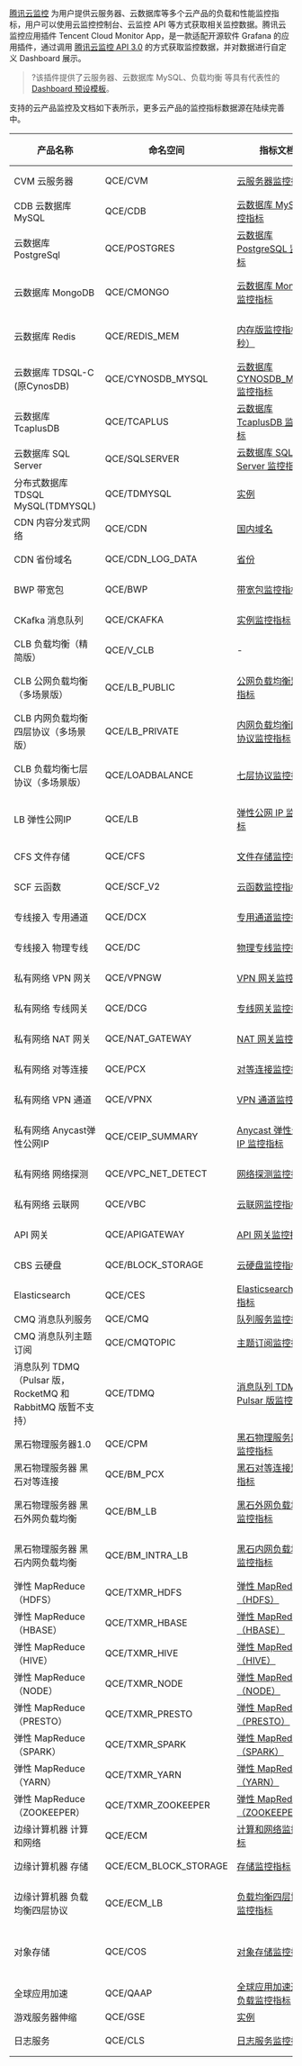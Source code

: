 [腾讯云监控](https://cloud.tencent.com/product/cm) 为用户提供云服务器、云数据库等多个云产品的负载和性能监控指标，用户可以使用云监控控制台、云监控 API 等方式获取相关监控数据。腾讯云监控应用插件 Tencent Cloud Monitor App，是一款适配开源软件 Grafana 的应用插件，通过调用 [腾讯云监控 API 3.0](https://cloud.tencent.com/document/product/248/30342) 的方式获取监控数据，并对数据进行自定义 Dashboard 展示。

>?该插件提供了云服务器、云数据库 MySQL、负载均衡 等具有代表性的 [Dashboard 预设模板](https://github.com/TencentCloud/tencentcloud-monitor-grafana-app/tree/master/src/dashboards)。

支持的云产品监控及文档如下表所示，更多云产品的监控指标数据源在陆续完善中。

产品名称 | 命名空间 | 指标文档 | 实例列表接口文档 
------ | ------- | ------- | ------------- 
CVM 云服务器 | QCE/CVM |[云服务器监控指标](https://cloud.tencent.com/document/api/248/6843) | [查询示例列表](https://cloud.tencent.com/document/api/213/15728)
CDB 云数据库 MySQL | QCE/CDB | [云数据库 MySQL 监控指标](https://cloud.tencent.com/document/api/248/45147) | [查询实例列表](https://cloud.tencent.com/document/api/236/15872) 
云数据库 PostgreSql | QCE/POSTGRES | [云数据库 PostgreSQL 监控指标](https://cloud.tencent.com/document/product/248/45105)  | [查询实例列表](https://cloud.tencent.com/document/api/409/16773) 
云数据库 MongoDB | QCE/CMONGO | [云数据库 MongoDB 监控指标](https://cloud.tencent.com/document/product/248/45104)  | [查询云数据库实例列表](https://cloud.tencent.com/document/api/240/38568) 
云数据库 Redis | QCE/REDIS_MEM | [内存版监控指标（5秒）](https://cloud.tencent.com/document/product/248/49729)  | [查询 Redis 实例列表](https://cloud.tencent.com/document/api/239/20018) 
云数据库 TDSQL-C (原CynosDB) | QCE/CYNOSDB_MYSQL | [云数据库 CYNOSDB_MYSQL 监控指标](https://cloud.tencent.com/document/product/248/45106)  | [查询实例列表](https://cloud.tencent.com/document/product/1003/48334)
云数据库 TcaplusDB | QCE/TCAPLUS | [云数据库 TcaplusDB 监控指标](https://cloud.tencent.com/document/product/248/45107)  | [查询实例列表](https://cloud.tencent.com/document/api/1003/48334) 
云数据库 SQL Server | QCE/SQLSERVER | [云数据库 SQL Server 监控指标](https://cloud.tencent.com/document/product/248/45146)  | [查询实例列表](https://cloud.tencent.com/document/api/238/19969) 
分布式数据库 TDSQL MySQL(TDMYSQL) | QCE/TDMYSQL | [实例](https://cloud.tencent.com/document/product/248/54401) | [查询实例列表](https://cloud.tencent.com/document/api/557/16140) 
CDN 内容分发式网络 | QCE/CDN | [国内域名](https://cloud.tencent.com/document/product/248/50386)  | [查询域名基本信息](https://cloud.tencent.com/document/api/228/41118) 
CDN 省份域名 | QCE/CDN_LOG_DATA | [省份](https://cloud.tencent.com/document/product/248/50388)  | [查询域名基本信息](https://cloud.tencent.com/document/api/228/41118) 
BWP 带宽包 | QCE/BWP | [带宽包监控指标](https://cloud.tencent.com/document/product/248/45098) | [查询带宽包资源](https://cloud.tencent.com/document/api/215/19209) 
CKafka 消息队列 | QCE/CKAFKA | [实例监控指标](https://cloud.tencent.com/document/product/248/45121)  | [获取实例列表](https://cloud.tencent.com/document/api/597/40835) 
CLB 负载均衡（精简版） | QCE/V_CLB | -  | - 
CLB 公网负载均衡（多场景版） | QCE/LB_PUBLIC | [公网负载均衡监控指标](https://cloud.tencent.com/document/product/248/51898)  | [查询负载均衡实例列表](https://cloud.tencent.com/document/api/214/30685) 
CLB 内网负载均衡四层协议（多场景版） | QCE/LB_PRIVATE | [内网负载均衡四层协议监控指标](https://cloud.tencent.com/document/product/248/51899) | [查询负载均衡实例列表](https://cloud.tencent.com/document/api/214/30685) 
CLB 负载均衡七层协议（多场景版） | QCE/LOADBALANCE | [七层协议监控指标](https://cloud.tencent.com/document/product/248/51901) | [查询负载均衡实例列表](https://cloud.tencent.com/document/api/214/30685) 
LB 弹性公网IP | QCE/LB | [弹性公网 IP 监控指标](https://cloud.tencent.com/document/product/248/45099) | [查询弹性公网 IP 列表](https://cloud.tencent.com/document/api/215/16702) 
CFS 文件存储 | QCE/CFS | [文件存储监控指标](https://cloud.tencent.com/document/product/248/45143) | [查询文件系统](https://cloud.tencent.com/document/api/582/38170) 
SCF 云函数 | QCE/SCF_V2 | [云函数监控指标](https://cloud.tencent.com/document/product/248/45130) | [获取函数列表](https://cloud.tencent.com/document/api/583/18582) 
专线接入 专用通道 | QCE/DCX | [专用通道监控指标](https://cloud.tencent.com/document/product/248/45101) | [查询专用通道列表](https://cloud.tencent.com/document/api/216/19819) 
专线接入 物理专线 | QCE/DC | [物理专线监控指标](https://cloud.tencent.com/document/product/248/45102) | [查询物理专线列表](https://cloud.tencent.com/document/api/216/34826) 
私有网络 VPN 网关 | QCE/VPNGW | [VPN 网关监控指标](https://cloud.tencent.com/document/product/248/45070) | [查询 VPN 网关](https://cloud.tencent.com/document/api/215/17514) 
私有网络 专线网关 | QCE/DCG | [专线网关监控指标](https://cloud.tencent.com/document/product/248/45072) | [查询专线网关](https://cloud.tencent.com/document/api/215/30644) 
私有网络 NAT 网关 | QCE/NAT_GATEWAY | [NAT 网关监控指标](https://cloud.tencent.com/document/product/248/45069) | [查询 NAT 网关](https://cloud.tencent.com/document/api/215/36034) 
私有网络 对等连接 | QCE/PCX | [对等连接监控指标](https://cloud.tencent.com/document/product/248/45096) | [查询对等连接](https://cloud.tencent.com/document/product/215/2101) 
私有网络 VPN 通道 | QCE/VPNX | [VPN 通道监控指标](https://cloud.tencent.com/document/product/248/45071) | [查询VPN通道列表](https://cloud.tencent.com/document/api/215/17515) 
私有网络 Anycast弹性公网IP | QCE/CEIP_SUMMARY | [Anycast 弹性公网 IP 监控指标](https://cloud.tencent.com/document/product/248/50381) | [查询弹性公网IP列表](https://cloud.tencent.com/document/api/215/16702) 
私有网络 网络探测 | QCE/VPC_NET_DETECT | [网络探测监控指标](https://cloud.tencent.com/document/product/248/50384) | [查询网络探测列表](https://cloud.tencent.com/document/api/215/38696) 
私有网络 云联网 | QCE/VBC | [云联网监控指标](https://cloud.tencent.com/document/product/248/45073) | [查询CCN列表](https://cloud.tencent.com/document/api/215/19199) 
API 网关 | QCE/APIGATEWAY | [API 网关监控指标](https://cloud.tencent.com/document/product/248/45127) | [查询服务环境列表](https://cloud.tencent.com/document/api/628/45198) 
CBS 云硬盘 | QCE/BLOCK_STORAGE | [云硬盘监控指标](https://cloud.tencent.com/document/product/248/45411) | [查询云硬盘列表](https://cloud.tencent.com/document/api/362/16315) 
Elasticsearch | QCE/CES | [Elasticsearch 监控指标](https://cloud.tencent.com/document/product/248/45129) | [查询 ES 集群实例](https://cloud.tencent.com/document/api/845/30631) 
CMQ 消息队列服务 | QCE/CMQ | [队列服务监控指标](https://cloud.tencent.com/document/product/248/45114) | [枚举队列](https://cloud.tencent.com/document/api/406/42624) 
CMQ 消息队列主题订阅 | QCE/CMQTOPIC | [主题订阅监控指标](https://cloud.tencent.com/document/product/248/45113) | [查询主题详情](https://cloud.tencent.com/document/api/406/42637) 
消息队列 TDMQ（Pulsar 版，RocketMQ 和 RabbitMQ 版暂不支持） | QCE/TDMQ | [消息队列 TDMQ Pulsar 版监控指标](https://cloud.tencent.com/document/product/248/80466) | [获取集群列表](https://cloud.tencent.com/document/api/1179/52183) 
黑石物理服务器1.0 | QCE/CPM | [黑石物理服务器1.0监控指标](https://cloud.tencent.com/document/product/248/45881) | [查询物理机信息](https://cloud.tencent.com/document/api/386/32904) 
黑石物理服务器 黑石对等连接 | QCE/BM_PCX | [黑石对等连接监控指标](https://cloud.tencent.com/document/product/248/45884) | [获取对等连接列表](https://cloud.tencent.com/document/product/1024/36903) 
黑石物理服务器 黑石外网负载均衡 | QCE/BM_LB | [黑石外网负载均衡监控指标](https://cloud.tencent.com/document/product/248/45886) | [获取黑石负载均衡实例列表](https://cloud.tencent.com/document/api/1027/33280) 
黑石物理服务器 黑石内网负载均衡 | QCE/BM_INTRA_LB | [黑石内网负载均衡监控指标](https://cloud.tencent.com/document/product/248/45885) | [获取黑石负载均衡实例列表](https://cloud.tencent.com/document/api/1027/33280) 
弹性 MapReduce（HDFS） | QCE/TXMR_HDFS | [弹性 MapReduce（HDFS）](https://cloud.tencent.com/document/product/248/44797) | [查询EMR实例](https://cloud.tencent.com/document/api/589/34266) 
弹性 MapReduce（HBASE） | QCE/TXMR_HBASE | [弹性 MapReduce（HBASE）](https://cloud.tencent.com/document/product/248/45567) | [查询EMR实例](https://cloud.tencent.com/document/api/589/34266) 
弹性 MapReduce（HIVE） | QCE/TXMR_HIVE | [弹性 MapReduce（HIVE）](https://cloud.tencent.com/document/product/248/45569) | [查询EMR实例](https://cloud.tencent.com/document/api/589/34266) 
弹性 MapReduce（NODE） | QCE/TXMR_NODE | [弹性 MapReduce（NODE）](https://cloud.tencent.com/document/product/248/45570) | [查询EMR实例](https://cloud.tencent.com/document/api/589/34266) 
弹性 MapReduce（PRESTO） | QCE/TXMR_PRESTO | [弹性 MapReduce（PRESTO）](https://cloud.tencent.com/document/product/248/45571) | [查询EMR实例](https://cloud.tencent.com/document/api/589/34266) 
弹性 MapReduce（SPARK） | QCE/TXMR_SPARK | [弹性 MapReduce（SPARK）](https://cloud.tencent.com/document/product/248/45572) | [查询EMR实例](https://cloud.tencent.com/document/api/589/34266) 
弹性 MapReduce（YARN） | QCE/TXMR_YARN | [弹性 MapReduce（YARN）](https://cloud.tencent.com/document/product/248/45573) | [查询EMR实例](https://cloud.tencent.com/document/api/589/34266) 
弹性 MapReduce（ZOOKEEPER） | QCE/TXMR_ZOOKEEPER | [弹性 MapReduce（ZOOKEEPER）](https://cloud.tencent.com/document/product/248/45574) | [查询EMR实例](https://cloud.tencent.com/document/api/589/34266) 
边缘计算机器 计算和网络 | QCE/ECM | [计算和网络监控指标](https://cloud.tencent.com/document/product/248/45124) | [获取实例相关信息](https://cloud.tencent.com/document/api/1108/42565) 
边缘计算机器 存储 | QCE/ECM_BLOCK_STORAGE | [存储监控指标](https://cloud.tencent.com/document/product/248/45123) | [获取实例相关信息](https://cloud.tencent.com/document/api/1108/42565) 
边缘计算机器 负载均衡四层协议 | QCE/ECM_LB | [负载均衡四层协议监控指标](https://cloud.tencent.com/document/product/248/54253) | [查询负载均衡实例列表](https://cloud.tencent.com/document/api/1108/48459) 
对象存储 | QCE/COS | [对象存储监控指标](https://cloud.tencent.com/document/product/248/45140) | [GET Service（List Buckets）](https://cloud.tencent.com/document/api/436/8291) 
全球应用加速 | QCE/QAAP | [全球应用加速通道负载监控指标](https://cloud.tencent.com/document/product/248/45062) | [查询通道实例列表](https://cloud.tencent.com/document/api/608/36963) 
游戏服务器伸缩 | QCE/GSE | [实例](https://cloud.tencent.com/document/product/248/55273) | [API 概览](https://cloud.tencent.com/document/api/1165/42076) 
日志服务 | QCE/CLS | [日志服务监控指标](https://cloud.tencent.com/document/product/248/63922) | [获取日志主题列表](https://cloud.tencent.com/document/api/614/56454) 
